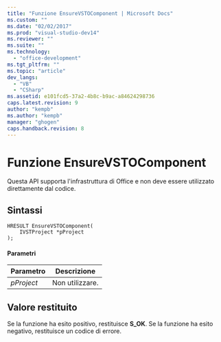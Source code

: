 ```yaml
---
title: "Funzione EnsureVSTOComponent | Microsoft Docs"
ms.custom: ""
ms.date: "02/02/2017"
ms.prod: "visual-studio-dev14"
ms.reviewer: ""
ms.suite: ""
ms.technology: 
  - "office-development"
ms.tgt_pltfrm: ""
ms.topic: "article"
dev_langs: 
  - "VB"
  - "CSharp"
ms.assetid: e101fcd5-37a2-4b8c-b9ac-a84624298736
caps.latest.revision: 9
author: "kempb"
ms.author: "kempb"
manager: "ghogen"
caps.handback.revision: 8
---
```

# Funzione EnsureVSTOComponent
  Questa API supporta l'infrastruttura di Office e non deve essere utilizzato direttamente dal codice.  
  
## Sintassi  
  
```  
HRESULT EnsureVSTOComponent(  
    IVSTProject *pProject  
);  
```  
  
#### Parametri  
  
|Parametro|Descrizione|  
|---------------|-----------------|  
|*pProject*|Non utilizzare.|  
  
## Valore restituito  
 Se la funzione ha esito positivo, restituisce **S\_OK**.  Se la funzione ha esito negativo, restituisce un codice di errore.  
  
  